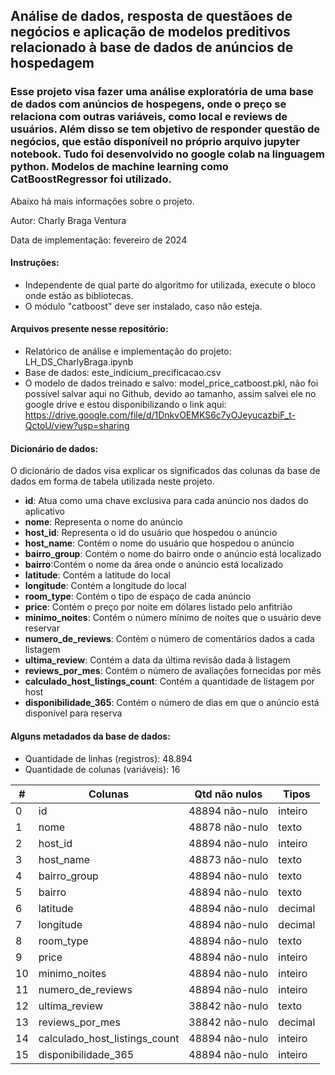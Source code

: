 ## Análise de dados, resposta de questãoes de negócios e aplicação de modelos preditivos relacionado à base de dados de anúncios de hospedagem

### Esse projeto visa fazer uma análise exploratória de uma base de dados com anúncios de hospegens, onde o preço se relaciona com outras variáveis, como local e reviews de usuários. Além disso se tem objetivo de responder questão de negócios, que estão disponíveil no próprio arquivo jupyter notebook. Tudo foi desenvolvido no google colab na linguagem python. Modelos de machine learning como CatBoostRegressor foi utilizado.
Abaixo há mais informações sobre o projeto.

Autor: Charly Braga Ventura

Data de implementação: fevereiro de 2024

#### Instruções:
* Independente de qual parte do algoritmo for utilizada, execute o bloco onde estão as bibliotecas.
* O módulo "catboost" deve ser instalado, caso não esteja.

#### Arquivos presente nesse repositório:
* Relatórico de análise e implementação do projeto: LH_DS_CharlyBraga.ipynb
* Base de dados: este_indicium_precificacao.csv
* O modelo de dados treinado e salvo: model_price_catboost.pkl, não foi possível salvar aqui no Github, devido ao tamanho, assim salvei ele no google drive e estou disponibilizando o link aqui: https://drive.google.com/file/d/1DnkvOEMKS6c7yOJeyucazbiF_t-QctoU/view?usp=sharing
  

#### Dicionário de dados:
O dicionário de dados visa explicar os significados das colunas da base de dados em forma de tabela utilizada neste projeto.
*  **id**: Atua como uma chave exclusiva para cada anúncio nos dados do aplicativo
*  **nome**: Representa o nome do anúncio
*  **host_id**: Representa o id do usuário que hospedou o anúncio
*  **host_name**: Contém o nome do usuário que hospedou o anúncio
*  **bairro_group**: Contém o nome do bairro onde o anúncio está localizado
*  **bairro**:Contém o nome da área onde o anúncio está localizado
*  **latitude**: Contém a latitude do local
*  **longitude**: Contém a longitude do local
*  **room_type**: Contém o tipo de espaço de cada anúncio
*  **price**: Contém o preço por noite em dólares listado pelo anfitrião
*  **minimo_noites**: Contém o número mínimo de noites que o usuário deve reservar
*  **numero_de_reviews**: Contém o número de comentários dados a cada listagem
*  **ultima_review**: Contém a data da última revisão dada à listagem
*  **reviews_por_mes**: Contém o número de avaliações fornecidas por mês
*  **calculado_host_listings_count**: Contém a quantidade de listagem por host
*  **disponibilidade_365**: Contém o número de dias em que o anúncio está disponível para reserva

#### Alguns metadados da base de dados:
* Quantidade de linhas (registros): 48.894
* Quantidade de colunas (variáveis): 16
  
| #   | Colunas                        | Qtd não nulos | Tipos    |
|-----|--------------------------------|---------------|----------|
| 0   | id                             | 48894 não-nulo| inteiro  |
| 1   | nome                           | 48878 não-nulo| texto    |
| 2   | host_id                        | 48894 não-nulo| inteiro  |
| 3   | host_name                      | 48873 não-nulo| texto    |
| 4   | bairro_group                   | 48894 não-nulo| texto    |
| 5   | bairro                         | 48894 não-nulo| texto    |
| 6   | latitude                       | 48894 não-nulo| decimal  |
| 7   | longitude                      | 48894 não-nulo| decimal  |
| 8   | room_type                      | 48894 não-nulo| texto    |
| 9   | price                          | 48894 não-nulo| inteiro  |
| 10  | minimo_noites                  | 48894 não-nulo| inteiro  |
| 11  | numero_de_reviews              | 48894 não-nulo| inteiro  |
| 12  | ultima_review                  | 38842 não-nulo| texto    |
| 13  | reviews_por_mes                | 38842 não-nulo| decimal  |
| 14  | calculado_host_listings_count  | 48894 não-nulo| inteiro  |
| 15  | disponibilidade_365            | 48894 não-nulo| inteiro  |


